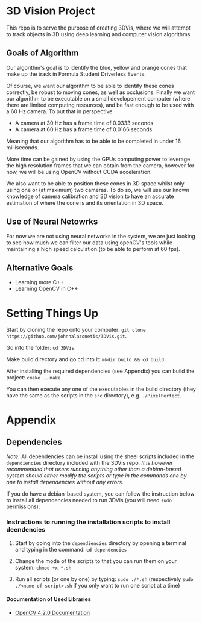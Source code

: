 # 3D Vision Project

This repo is to serve the purpose of creating 3DVis, where we will attempt to track objects in 3D using deep learning and computer vision algorithms.

## Goals of Algorithm

Our algorithm's goal is to identify the blue, yellow and orange cones that make up the track in Formula Student Driverless Events.

Of course, we want our algorithm to be able to identify these cones correctly, be robust to moving cones, as well as occlusions. Finally we want our algorithm to be executable on a small developement computer (where there are limited computing resources), and be fast enough to be used with a 60 Hz camera. To put that in perspective:

* A camera at 30 Hz has a frame time of 0.0333 seconds
* A camera at 60 Hz has a frame time of 0.0166 seconds

Meaning that our algorithm has to be able to be completed in under 16 milliseconds.

More time can be gained by using the GPUs computing power to leverage the high resolution frames that we can obtain from the camera, however for now, we will be using OpenCV without CUDA acceleration.

We also want to be able to position these cones in 3D space whilst only using one or (at maximum) two cameras. To do so, we will use our known knowledge of camera calibration and 3D vision to have an accurate estimation of where the cone is and its orientation in 3D space.

## Use of Neural Netowrks
For now we are not using neural networks in the system, we are just looking to see how much we can filter our data using openCV's tools while maintaining a high speed calculation (to be able to perform at 60 fps).

## Alternative Goals
* Learning more C++
* Learning OpenCV in C++

# Setting Things Up

Start by cloning the repo onto your computer: ```git clone https://github.com/johnhalazonetis/3DVis.git```.

Go into the folder: ```cd 3DVis```

Make build directory and go cd into it: ```mkdir build && cd build```

After installing the required dependencies (see Appendix) you can build the project:
	```cmake ..```
	```make```

You can then execute any one of the executables in the build directory (they have the same as the scripts in the ```src``` directory), e.g. ```./PixelPerfect```.

# Appendix

## Dependencies

*Note:* All dependencies can be install using the sheel scripts included in the ```dependiencies``` directory included with the 3DVis repo. *It is however recommended that users running anything other than a debian-based system should either modify the scripts or type in the commands one by one to install dependencies without any errors*.

If you do have a debian-based system, you can follow the instruction below to install all dependencies needed to run 3DVis (you will need ```sudo``` permissions):

### Instructions to running the installation scripts to install deendencies
1. Start by going into the ```dependiencies``` directory by opening a terminal and typing in the command:
    ```cd dependencies```

2. Change the mode of the scripts to that you can run them on your system:
    ```chmod +x *.sh```

3. Run all scripts (or one by one) by typing:
    ```sudo ./*.sh```   (respectively ```sudo ./<name-of-script>.sh``` if you only want to run one script at a time)

#### Documentation of Used Libraries

* [OpenCV 4.2.0 Documentation](https://docs.opencv.org/4.2.0/index.html)